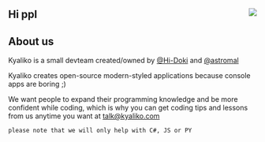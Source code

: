 ## Hi ppl <img align=right src="https://avatars.githubusercontent.com/u/101818213?s=200&v=4"/>

<h2 align>About us</h2>
Kyaliko is a small devteam created/owned by <a href="https://github.com/hi-doki">@Hi-Doki</a> and <a href="https://github.com/mallowo">@astromal</a>

Kyaliko creates open-source modern-styled applications because console apps are boring ;)

We want people to expand their programming knowledge and be more confident while coding, which is why
you can get coding tips and lessons from us anytime you want at <a href="mailto:talk@kyaliko.com">talk@kyaliko.com</a>

`please note that we will only help with C#, JS or PY`

<!--

**Here are some ideas to get you started:**

🙋‍♀️ A short introduction - what is your organization all about?
🌈 Contribution guidelines - how can the community get involved?
👩‍💻 Useful resources - where can the community find your docs? Is there anything else the community should know?
🍿 Fun facts - what does your team eat for breakfast?
🧙 Remember, you can do mighty things with the power of [Markdown](https://docs.github.com/github/writing-on-github/getting-started-with-writing-and-formatting-on-github/basic-writing-and-formatting-syntax)
-->
